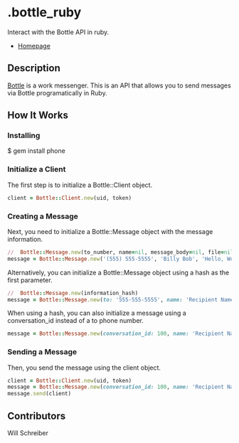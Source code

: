 [gem]: https://rubygems.org/gems/bottle_ruby

# .bottle_ruby

Interact with the Bottle API in ruby.

* [Homepage](https://github.com/secondbreakfast/bottle_ruby)

## Description

[Bottle](https://sendbottles.com) is a work messenger. This is an API that allows you to send messages via Bottle programatically in Ruby.

## How It Works

### Installing

  $ gem install phone

### Initialize a Client

The first step is to initialize a Bottle::Client object.

```ruby
client = Bottle::Client.new(uid, token)
```

### Creating a Message

Next, you need to initialize a Bottle::Message object with the message information.

```ruby
//  Bottle::Message.new(to_number, name=nil, message_body=nil, file=nil, tags=nil)
message = Bottle::Message.new('(555) 555-5555', 'Billy Bob', 'Hello, World!', nil, ['customer', 'chicago'])
```

Alternatively, you can initialize a Bottle::Message object using a hash as the first parameter.

```ruby
//  Bottle::Message.new(information_hash)
message = Bottle::Message.new(to: '555-555-5555', name: 'Recipient Name', body: 'Body of message', tags: ['tag1', 'tag2'])
```

When using a hash, you can also initialize a message using a conversation_id instead of a to phone number.

```ruby
message = Bottle::Message.new(conversation_id: 100, name: 'Recipient Name', body: 'Body of message', tags: ['tag1', 'tag2'])
```

### Sending a Message

Then, you send the message using the client object.

```ruby
client = Bottle::Client.new(uid, token)
message = Bottle::Message.new(conversation_id: 100, name: 'Recipient Name', body: 'Body of message', tags: ['tag1', 'tag2'])
message.send(client)
```

## Contributors

Will Schreiber
